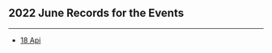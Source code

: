 ## 2022 June Records for the Events
---

- [18 Api](https://hackclub-nitj.github.io/Events/2022/June/18)
